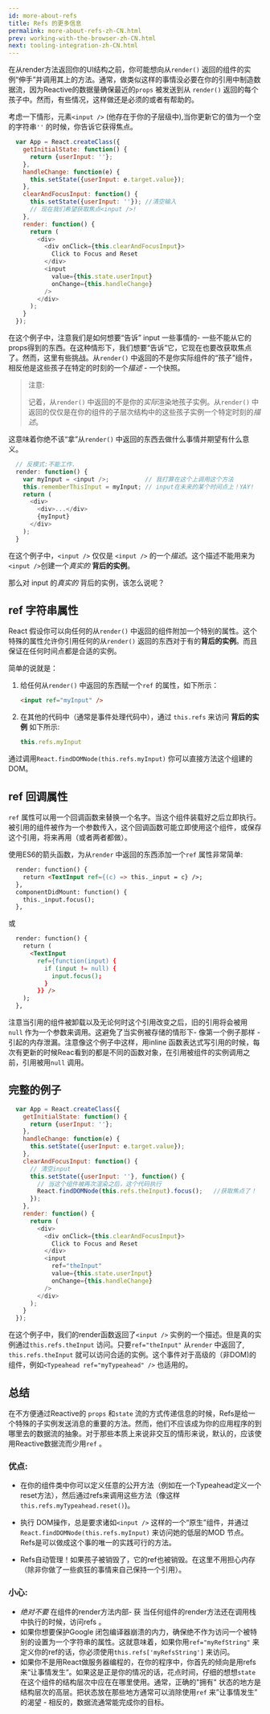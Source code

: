 ```yaml
---
id: more-about-refs
title: Refs 的更多信息
permalink: more-about-refs-zh-CN.html
prev: working-with-the-browser-zh-CN.html
next: tooling-integration-zh-CN.html
---
```

在从render方法返回你的UI结构之前，你可能想向从`render()` 返回的组件的实例“伸手”并调用其上的方法。通常，做类似这样的事情没必要在你的引用中制造数据流，因为Reactive的数据量确保最近的`props` 被发送到从 `render()` 返回的每个孩子中。然而，有些情况，这样做还是必须的或者有帮助的。

考虑一下情形，元素`<input />` (他存在于你的子层级中),当你更新它的值为一个空的字符串`''` 的时候，你告诉它获得焦点。

```javascript
  var App = React.createClass({
    getInitialState: function() {
      return {userInput: ''};
    },
    handleChange: function(e) {
      this.setState({userInput: e.target.value});
    },
    clearAndFocusInput: function() {
      this.setState({userInput: ''}); //清空输入
      // 现在我们希望获取焦点<input />!
    },
    render: function() {
      return (
        <div>
          <div onClick={this.clearAndFocusInput}>
            Click to Focus and Reset
          </div>
          <input
            value={this.state.userInput}
            onChange={this.handleChange}
          />
        </div>
      );
    }
  });
```

在这个例子中，注意我们是如何想要“告诉” input 一些事情的- 一些不能从它的props得到的东西。在这种情形下，我们想要“告诉”它，它现在也要改获取焦点了。然而，这里有些挑战。从`render()` 中返回的不是你实际组件的“孩子”组件，相反他是这些孩子在特定的时刻的一个*描述* - 一个快照。

> 注意:
>
>记着，从`render()` 中返回的不是你的*实际*渲染地孩子实例。从`render()` 中返回的仅仅是在你的组件的子层次结构中的这些孩子实例一个特定时刻的*描述*。


这意味着你绝不该“拿”从`render()` 中返回的东西去做什么事情并期望有什么意义。

```javascript
  // 反模式:不能工作.
  render: function() {
    var myInput = <input />;          // 我打算在这个上调用这个方法 
    this.rememberThisInput = myInput; // input在未来的某个时间点上！YAY!
    return (
      <div>
        <div>...</div>
        {myInput}
      </div>
    );
  }
```

在这个例子中，`<input />` 仅仅是 `<input />` 的一个*描述*。这个描述不能用来为`<input />`创建一个*真实的*  **背后的实例**。

那么对 input 的*真实的* 背后的实例，该怎么说呢？

## ref 字符串属性

React 假设你可以向任何的从`render()` 中返回的组件附加一个特别的属性。这个特殊的属性允许你引用任何的从`render()` 返回的东西对于有的**背后的实例**。而且保证在任何时间点都是合适的实例。

简单的说就是：


1. 给任何从`render()` 中返回的东西赋一个`ref` 的属性，如下所示：

    ```html
    <input ref="myInput" />
    ```

2. 在其他的代码中（通常是事件处理代码中），通过 `this.refs` 来访问 **背后的实例** 如下所示:

    ```javascript
    this.refs.myInput
    ```

通过调用`React.findDOMNode(this.refs.myInput)` 你可以直接方法这个组建的DOM。


##  ref 回调属性

`ref` 属性可以用一个回调函数来替换一个名字。当这个组件装载好之后立即执行。被引用的组件被作为一个参数传入，这个回调函数可能立即使用这个组件，或保存这个引用，将来再用（或者两者都做）。

使用ES6的箭头函数，为从`render` 中返回的东西添加一个`ref` 属性非常简单:

```html
  render: function() {
    return <TextInput ref={(c) => this._input = c} />;
  },
  componentDidMount: function() {
    this._input.focus();
  },
```

或

```html
  render: function() {
    return (
      <TextInput
        ref={function(input) {
          if (input != null) {
            input.focus();
          }
        }} />
    );
  },
```

注意当引用的组件被卸载以及无论何时这个引用改变之后，旧的引用将会被用`null` 作为一个参数来调用。这避免了当实例被存储的情形下- 像第一个例子那样 - 引起的内存泄漏。注意像这个例子中这样，用inline 函数表达式写引用的时候，每次有更新的时候Reac看到的都是不同的函数对象，在引用被组件的实例调用之前，引用被用`null` 调用。

## 完整的例子

```javascript
  var App = React.createClass({
    getInitialState: function() {
      return {userInput: ''};
    },
    handleChange: function(e) {
      this.setState({userInput: e.target.value});
    },
    clearAndFocusInput: function() {
      // 清空input
      this.setState({userInput: ''}, function() {
        // 当这个组件被再次渲染之后，这个代码执行
        React.findDOMNode(this.refs.theInput).focus();   //获取焦点了！
      });
    },
    render: function() {
      return (
        <div>
          <div onClick={this.clearAndFocusInput}>
            Click to Focus and Reset
          </div>
          <input
            ref="theInput"
            value={this.state.userInput}
            onChange={this.handleChange}
          />
        </div>
      );
    }
  });
```

在这个例子中，我们的render函数返回了`<input />` 实例的一个描述。但是真的实例通过`this.refs.theInput` 访问。只要`ref="theInput"` 从`render` 中返回了, `this.refs.theInput` 就可以访问合适的实例。这个事件对于高级的（非DOM)的组件，例如`<Typeahead ref="myTypeahead" />` 也适用的。


## 总结

在不方便通过Reactive的 `props` 和`state` 流的方式传递信息的时候，Refs是给一个特殊的子实例发送消息的重要的方法。然而，他们不应该成为你的应用程序的到哪里去的数据流的抽象。对于那些本质上来说非交互的情形来说，默认的，应该使用Reactive数据流而少用`ref` 。

### 优点:

- 在你的组件类中你可以定义任意的公开方法（例如在一个Typeahead定义一个reset方法），然后通过refs来调用这些方法（像这样`this.refs.myTypeahead.reset()`)。

- 执行 DOM操作，总是要求诸如`<input />` 这样的一个“原生”组件，并通过`React.findDOMNode(this.refs.myInput)` 来访问她的低层的MOD 节点。Refs是可以做成这个事的唯一的实践可行的方法。

- Refs自动管理！如果孩子被销毁了，它的ref也被销毁。在这里不用担心内存（除非你做了一些疯狂的事情来自己保持一个引用）。 

### 小心:

- *绝对不要* 在组件的render方法内部- 获 当任何组件的render方法还在调用栈中执行的时候，访问refs 。  
- 如果你想要保护Google 闭包编译器崩溃的内力，确保绝不作为访问一个被特别的设置为一个字符串的属性。这就意味着，如果你用`ref="myRefString"` 来定义你的ref的话，你必须使用`this.refs['myRefsString']` 来访问。
-  如果你不是用React做服务器编程的，在你的程序中，你首先的倾向是用refs来“让事情发生“。如果这是正是你的情况的话，花点时间，仔细的想想`state` 在这个组件的结构层次中应在在哪里使用。通常，正确的"拥有" 状态的地方是结构层次的高层。把状态放在那些地方通常可以消除使用`ref` 来”让事情发生” 的渴望 - 相反的，数据流通常能完成你的目标。